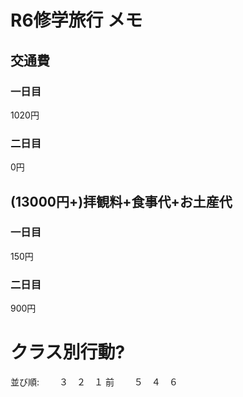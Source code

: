 
# R6修学旅行 メモ
## 交通費
### 一日目
1020円

### 二日目
0円

## (13000円+)拝観料+食事代+お土産代
### 一日目
150円

### 二日目
900円

# クラス別行動?
並び順:
　　３　２　１
前
　　５　４　６
<!--stackedit_data:
eyJoaXN0b3J5IjpbMzAxMzM4OTExXX0=
-->